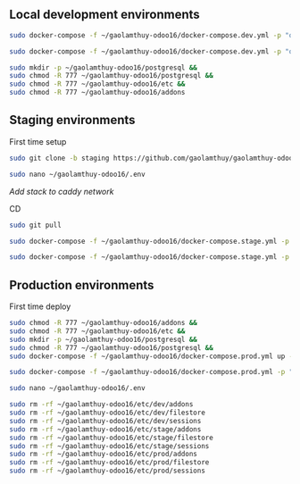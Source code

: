## Local development environments

```bash
sudo docker-compose -f ~/gaolamthuy-odoo16/docker-compose.dev.yml -p "odoo-gaolamthuy-dev" up --build --force-recreate -d
```

```bash
sudo docker-compose -f ~/gaolamthuy-odoo16/docker-compose.dev.yml -p "odoo-gaolamthuy-dev" down
```

```bash
sudo mkdir -p ~/gaolamthuy-odoo16/postgresql && 
sudo chmod -R 777 ~/gaolamthuy-odoo16/postgresql &&
sudo chmod -R 777 ~/gaolamthuy-odoo16/etc && 
sudo chmod -R 777 ~/gaolamthuy-odoo16/addons
```

## Staging environments

First time setup
```bash
sudo git clone -b staging https://github.com/gaolamthuy/gaolamthuy-odoo16.git
```

```bash
sudo nano ~/gaolamthuy-odoo16/.env
```

*Add stack to caddy network*

CD
```bash
sudo git pull
```

```bash
sudo docker-compose -f ~/gaolamthuy-odoo16/docker-compose.stage.yml -p "odoo-gaolamthuy-stage" up --build --force-recreate -d
```

```bash
sudo docker-compose -f ~/gaolamthuy-odoo16/docker-compose.stage.yml -p "odoo-gaolamthuy-stage" down
```

## Production environments

First time deploy

```bash
sudo chmod -R 777 ~/gaolamthuy-odoo16/addons && 
sudo chmod -R 777 ~/gaolamthuy-odoo16/etc && 
sudo mkdir -p ~/gaolamthuy-odoo16/postgresql && 
sudo chmod -R 777 ~/gaolamthuy-odoo16/postgresql && 
sudo docker-compose -f ~/gaolamthuy-odoo16/docker-compose.prod.yml up -d
```

```bash
sudo docker-compose -f ~/gaolamthuy-odoo16/docker-compose.prod.yml -p "odoo-gaolamthuy-prod" up --build --force-recreate -d
```

```bash
sudo nano ~/gaolamthuy-odoo16/.env
```

```bash
sudo rm -rf ~/gaolamthuy-odoo16/etc/dev/addons
sudo rm -rf ~/gaolamthuy-odoo16/etc/dev/filestore
sudo rm -rf ~/gaolamthuy-odoo16/etc/dev/sessions
sudo rm -rf ~/gaolamthuy-odoo16/etc/stage/addons
sudo rm -rf ~/gaolamthuy-odoo16/etc/stage/filestore
sudo rm -rf ~/gaolamthuy-odoo16/etc/stage/sessions
sudo rm -rf ~/gaolamthuy-odoo16/etc/prod/addons
sudo rm -rf ~/gaolamthuy-odoo16/etc/prod/filestore
sudo rm -rf ~/gaolamthuy-odoo16/etc/prod/sessions
```